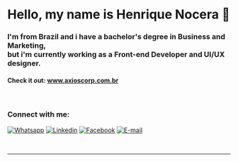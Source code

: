 # Hello, my name is Henrique Nocera 👋

### I'm from Brazil and i have a bachelor's degree in Business and Marketing, </br> but i'm currently working as a Front-end Developer and UI/UX designer.

#### Check it out: www.axioscorp.com.br

<br />

### Connect with me:

[<img alt="Whatsapp" src="https://img.shields.io/badge/WhatsApp-25D366?style=for-the-badge&logo=whatsapp&logoColor=white" />][whatsapp]
[<img alt="Linkedin" src="https://img.shields.io/badge/LinkedIn-0077B5?style=for-the-badge&logo=linkedin&logoColor=white" />][linkedin]
[<img alt="Facebook" src="https://img.shields.io/badge/Facebook-1877F2?style=for-the-badge&logo=facebook&logoColor=white" />][facebook]
[<img alt="E-mail" src="https://img.shields.io/badge/Gmail-D14836?style=for-the-badge&logo=gmail&logoColor=white" />][gmail]

<br />

---

[whatsapp]: https://api.whatsapp.com/send?phone=5541988681152&text=Ol%C3%A1%2C%20tudo%20bem%3F
[website]: https://www.axioscorp.com.br/
[linkedin]: www.linkedin.com/in/henrique-nocera
[facebook]: https://facebook.com/henrique.nocera
[gmail]: "mailto:henocera@gmail.com"
